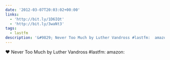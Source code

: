 ```yaml
---
date: '2012-03-07T20:03:02+00:00'
links:
  - 'http://bit.ly/1D6IQt'
  - 'http://bit.ly/3waNt3'
tags:
  - lastfm
description: '&#9829; Never Too Much by Luther Vandross #lastfm:  amazon: '
---
```

&#9829; Never Too Much by Luther Vandross #lastfm:  amazon: 
